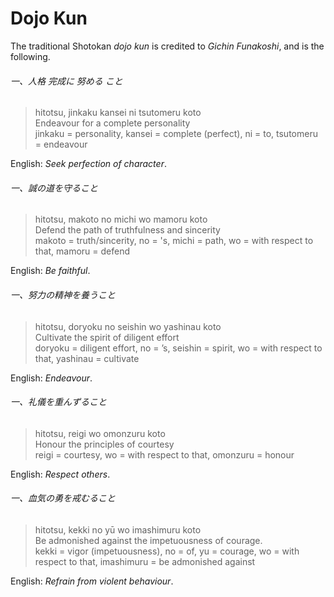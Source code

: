 # Dojo Kun

The traditional Shotokan _dojo kun_ is credited to _Gichin Funakoshi_, and is the following.

###### 一、人格 完成に 努める こと

> hitotsu, jinkaku kansei ni tsutomeru koto<br>
> Endeavour for a complete personality<br>
> jinkaku = personality, kansei = complete (perfect), ni = to, tsutomeru = endeavour

English: _Seek perfection of character_.

###### 一、誠の道を守ること

> hitotsu, makoto no michi wo mamoru koto<br>
> Defend the path of truthfulness and sincerity<br>
> makoto = truth/sincerity, no = 's, michi = path, wo = with respect to that, mamoru = defend

English: _Be faithful_.

###### 一、努力の精神を養うこと

> hitotsu, doryoku no seishin wo yashinau koto<br>
> Cultivate the spirit of diligent effort<br>
> doryoku = diligent effort, no = ’s, seishin = spirit, wo = with respect to that, yashinau = cultivate

English: _Endeavour_.

###### 一、礼儀を重んずること

> hitotsu, reigi wo omonzuru koto<br>
> Honour the principles of courtesy<br>
> reigi = courtesy, wo = with respect to that, omonzuru = honour

English: _Respect others_.

###### 一、血気の勇を戒むること

> hitotsu, kekki no yū wo imashimuru koto<br>
> Be admonished against the impetuousness of courage.<br>
> kekki = vigor (impetuousness), no = of, yu = courage, wo = with respect to that, imashimuru = be admonished against

English: _Refrain from violent behaviour_.
